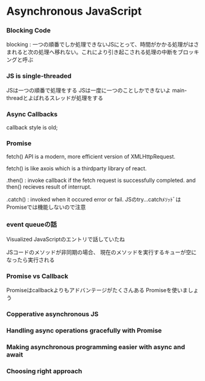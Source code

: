 # Asynchronous JavaScript


### Blocking Code

blocking : 一つの順番でしか処理できないJSにとって、時間がかかる処理がはさまれると次の処理へ移れない。これにより引き起こされる処理の中断をブロッキングと呼ぶ


### JS is single-threaded

JSは一つの順番で処理をする
JSは一度に一つのことしかできないよ
main-threadとよばれるスレッドが処理をする


### Async Callbacks

callback style is old;


### Promise

fetch() API is a modern, more efficient version of XMLHttpRequest.

fetch() is like axois which is a thirdparty library of react.

.then() : invoke callback if the fetch request is successfully completed.
and then() recieves result of interrupt.

.catch() : invoked when it occured  error or fail.
JSのtry...catchﾒｿｯﾄﾞはPromiseでは機能しないので注意



### event queueの話

Visualized JavaScriptのエントリで話していたね

JSコードのメソッドが非同期の場合、
現在のメソッドを実行するキューが空になったら実行される


### Promise vs Callback

Promiseはcallbackよりもアドバンテージがたくさんある
Promiseを使いましょう


### Copperative asynchronous JS
### Handling async operations gracefully with Promise
### Making asynchronous programming easier with async and await
### Choosing right approach
